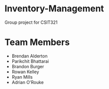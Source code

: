 # Inventory-Management
Group project for CSIT321

# Team Members
* Brendan Alderton
* Parikchit Bhattarai
* Brandon Burger
* Rowan Kelley
* Ryan Mills
* Adrian O'Rouke
